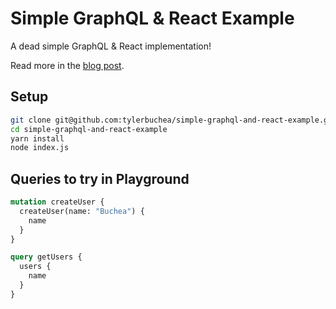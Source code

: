 # Simple GraphQL & React Example

A dead simple GraphQL & React implementation!

Read more in the [blog post](https://blog.tylerbuchea.com/simple-graphql-react-example).

## Setup

```bash
git clone git@github.com:tylerbuchea/simple-graphql-and-react-example.git
cd simple-graphql-and-react-example
yarn install
node index.js
```

## Queries to try in Playground

```graphql
mutation createUser {
  createUser(name: "Buchea") {
    name
  }
}

query getUsers {
  users {
    name
  }
}
```
